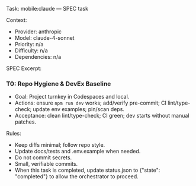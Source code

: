 Task: mobile:claude — SPEC task

Context:
- Provider: anthropic
- Model: claude-4-sonnet
- Priority: n/a
- Difficulty: n/a
- Dependencies: n/a

SPEC Excerpt:

### T0: Repo Hygiene & DevEx Baseline
- Goal: Project turnkey in Codespaces and local.
- Actions: ensure `npm run dev` works; add/verify pre-commit; CI lint/type-check; update env examples; pin/scan deps.
- Acceptance: clean lint/type-check; CI green; dev starts without manual patches.

Rules:
- Keep diffs minimal; follow repo style.
- Update docs/tests and .env.example when needed.
- Do not commit secrets.
- Small, verifiable commits.
- When this task is completed, update status.json to {"state": "completed"} to allow the orchestrator to proceed.
